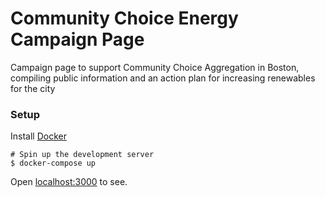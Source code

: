 # Community Choice Energy Campaign Page
Campaign page to support Community Choice Aggregation in Boston, compiling
public information and an action plan for increasing renewables for the
city

### Setup
Install [Docker](https://docs.docker.com/engine/installation/#/on-macos-and-windows)

```
# Spin up the development server
$ docker-compose up
```

Open [localhost:3000](http://localhost:3000) to see.
